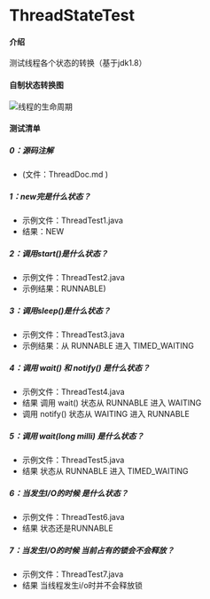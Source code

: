 # ThreadStateTest

#### 介绍
测试线程各个状态的转换（基于jdk1.8）

#### 自制状态转换图
![线程的生命周期](https://wx3.sinaimg.cn/mw1024/005xB1vLly1g283fw5ftfj30u40lpq4h.jpg) 

#### 测试清单
##### **0：源码注解**
* (文件：ThreadDoc.md )

##### **1：new完是什么状态？**
* 示例文件：ThreadTest1.java
* 结果：NEW 

##### **2：调用start()是什么状态？**
* 示例文件：ThreadTest2.java
* 示例结果：RUNNABLE) 

##### **3：调用sleep()是什么状态？**
* 示例文件：ThreadTest3.java
* 示例结果：从 RUNNABLE 进入 TIMED_WAITING

##### **4：调用 wait() 和 notify() 是什么状态？**
* 示例文件：ThreadTest4.java
* 结果 调用 wait() 状态从 RUNNABLE 进入 WAITING
* 调用 notify() 状态从 WAITING 进入 RUNNABLE

##### **5：调用 wait(long milli) 是什么状态？**
* 示例文件：ThreadTest5.java
* 结果 状态从 RUNNABLE 进入 TIMED_WAITING

##### **6：当发生I/O的时候 是什么状态？**
* 示例文件：ThreadTest6.java
* 结果 状态还是RUNNABLE

##### **7：当发生I/O的时候 当前占有的锁会不会释放？**
* 示例文件：ThreadTest7.java
* 结果 当线程发生i/o时并不会释放锁